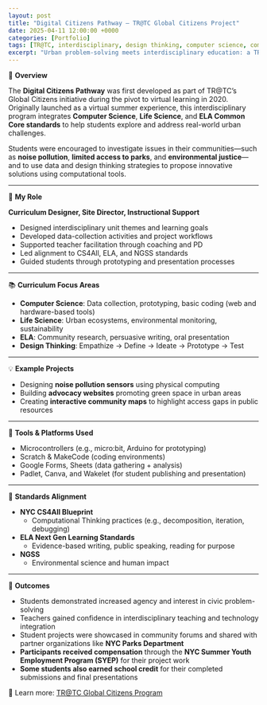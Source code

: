 ```yaml
---
layout: post
title: "Digital Citizens Pathway – TR@TC Global Citizens Project"
date: 2025-04-11 12:00:00 +0000
categories: [Portfolio]
tags: [TR@TC, interdisciplinary, design thinking, computer science, community engagement]
excerpt: "Urban problem-solving meets interdisciplinary education: a TR@TC initiative combining CS, Life Science, and ELA to support student innovation through real-world challenges."
---
```


🧠 **Overview**

The **Digital Citizens Pathway** was first developed as part of TR@TC’s Global Citizens initiative during the pivot to virtual learning in 2020. Originally launched as a virtual summer experience, this interdisciplinary program integrates **Computer Science**, **Life Science**, and **ELA Common Core standards** to help students explore and address real-world urban challenges.

Students were encouraged to investigate issues in their communities—such as **noise pollution**, **limited access to parks**, and **environmental justice**—and to use data and design thinking strategies to propose innovative solutions using computational tools.

---

🔧 **My Role**

**Curriculum Designer, Site Director, Instructional Support**

- Designed interdisciplinary unit themes and learning goals  
- Developed data-collection activities and project workflows  
- Supported teacher facilitation through coaching and PD  
- Led alignment to CS4All, ELA, and NGSS standards  
- Guided students through prototyping and presentation processes  

---

📚 **Curriculum Focus Areas**

- **Computer Science**: Data collection, prototyping, basic coding (web and hardware-based tools)  
- **Life Science**: Urban ecosystems, environmental monitoring, sustainability  
- **ELA**: Community research, persuasive writing, oral presentation  
- **Design Thinking**: Empathize → Define → Ideate → Prototype → Test

---

💡 **Example Projects**

- Designing **noise pollution sensors** using physical computing  
- Building **advocacy websites** promoting green space in urban areas  
- Creating **interactive community maps** to highlight access gaps in public resources  

---

🧰 **Tools & Platforms Used**

- Microcontrollers (e.g., micro:bit, Arduino for prototyping)  
- Scratch & MakeCode (coding environments)  
- Google Forms, Sheets (data gathering + analysis)  
- Padlet, Canva, and Wakelet (for student publishing and presentation)

---

🧩 **Standards Alignment**

- **NYC CS4All Blueprint**  
  - Computational Thinking practices (e.g., decomposition, iteration, debugging)  
- **ELA Next Gen Learning Standards**  
  - Evidence-based writing, public speaking, reading for purpose  
- **NGSS**  
  - Environmental science and human impact

---

🎯 **Outcomes**

- Students demonstrated increased agency and interest in civic problem-solving  
- Teachers gained confidence in interdisciplinary teaching and technology integration  
- Student projects were showcased in community forums and shared with partner organizations like **NYC Parks Department**  
- **Participants received compensation** through the **NYC Summer Youth Employment Program (SYEP)** for their project work  
- **Some students also earned school credit** for their completed submissions and final presentations

🔗 Learn more: [TR@TC Global Citizens Program](https://www.tc.columbia.edu/teachingresidents/trtc-global-citizens/)
